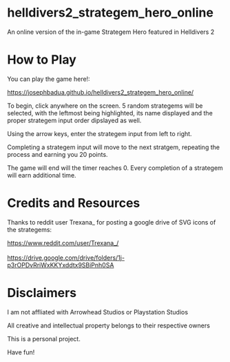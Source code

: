# helldivers2_strategem_hero_online
An online version of the in-game Strategem Hero featured in Helldivers 2

# How to Play
You can play the game here!:

https://josephbadua.github.io/helldivers2_strategem_hero_online/

To begin, click anywhere on the screen. 5 random strategems will be selected, with the leftmost being highlighted, its name displayed and the proper strategem input order dipslayed as well.

Using the arrow keys, enter the strategem input from left to right. 

Completing a strategem input will move to the next stratgem, repeating the process and earning you 20 points.

The game will end will the timer reaches 0. Every completion of a strategem will earn additional time.

# Credits and Resources

Thanks to reddit user Trexana_ for posting a google drive of SVG icons of the strategems:

https://www.reddit.com/user/Trexana_/
<br>
<br>
https://drive.google.com/drive/folders/1j-p3rOPDvRriWxKKYxddtx9SBiPnh0SA

# Disclaimers

I am not affliated with Arrowhead Studios or Playstation Studios

All creative and intellectual property belongs to their respective owners

This is a personal project.

Have fun!
